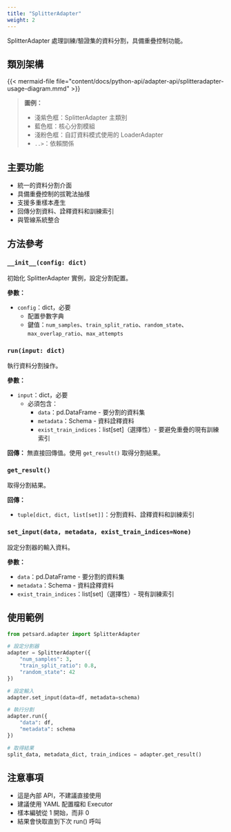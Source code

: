 ```yaml
---
title: "SplitterAdapter"
weight: 2
---
```


SplitterAdapter 處理訓練/驗證集的資料分割，具備重疊控制功能。

## 類別架構

{{< mermaid-file file="content/docs/python-api/adapter-api/splitteradapter-usage-diagram.mmd" >}}

> **圖例：**
> - 淺紫色框：SplitterAdapter 主類別
> - 藍色框：核心分割模組
> - 淺粉色框：自訂資料模式使用的 LoaderAdapter
> - `..>`：依賴關係

## 主要功能

- 統一的資料分割介面
- 具備重疊控制的拔靴法抽樣
- 支援多重樣本產生
- 回傳分割資料、詮釋資料和訓練索引
- 與管線系統整合

## 方法參考

### `__init__(config: dict)`

初始化 SplitterAdapter 實例，設定分割配置。

**參數：**
- `config`：dict，必要
  - 配置參數字典
  - 鍵值：`num_samples`、`train_split_ratio`、`random_state`、`max_overlap_ratio`、`max_attempts`

### `run(input: dict)`

執行資料分割操作。

**參數：**
- `input`：dict，必要
  - 必須包含：
    - `data`：pd.DataFrame - 要分割的資料集
    - `metadata`：Schema - 資料詮釋資料
    - `exist_train_indices`：list[set]（選擇性）- 要避免重疊的現有訓練索引

**回傳：**
無直接回傳值。使用 `get_result()` 取得分割結果。

### `get_result()`

取得分割結果。

**回傳：**
- `tuple[dict, dict, list[set]]`：分割資料、詮釋資料和訓練索引

### `set_input(data, metadata, exist_train_indices=None)`

設定分割器的輸入資料。

**參數：**
- `data`：pd.DataFrame - 要分割的資料集
- `metadata`：Schema - 資料詮釋資料
- `exist_train_indices`：list[set]（選擇性）- 現有訓練索引

## 使用範例

```python
from petsard.adapter import SplitterAdapter

# 設定分割器
adapter = SplitterAdapter({
    "num_samples": 3,
    "train_split_ratio": 0.8,
    "random_state": 42
})

# 設定輸入
adapter.set_input(data=df, metadata=schema)

# 執行分割
adapter.run({
    "data": df,
    "metadata": schema
})

# 取得結果
split_data, metadata_dict, train_indices = adapter.get_result()
```

## 注意事項

- 這是內部 API，不建議直接使用
- 建議使用 YAML 配置檔和 Executor
- 樣本編號從 1 開始，而非 0
- 結果會快取直到下次 run() 呼叫